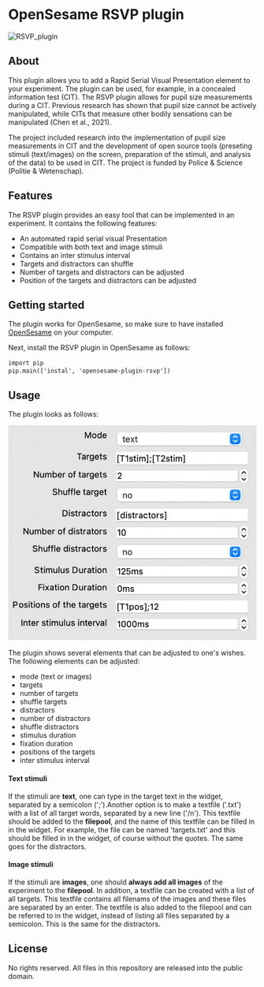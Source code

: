 # OpenSesame RSVP plugin
![RSVP_plugin](/opensesame_plugins/RSVP_plugin/RSVP_plugin_large.png)

## About

This plugin allows you to add a Rapid Serial Visual Presentation element to your experiment.
The plugin can be used, for example, in a concealed information test (CIT). The RSVP plugin
allows for pupil size measurements during a CIT. Previous research has shown that pupil size 
cannot be actively manipulated, while CITs that measure other bodily sensations can be 
manipulated (Chen et al., 2021). 

The project included research into the implementation of pupil size measurements in CIT and
the development of open source tools (preseting stimuli (text/images) on the screen, 
preparation of the stimuli, and analysis of the data) to be used in CIT. The project is 
funded by Police & Science (Politie & Wetenschap). 

## Features
The RSVP plugin provides an easy tool that can be implemented in an experiment. It contains
the following features:
* An automated rapid serial visual Presentation
* Compatible with both text and image stimuli
* Contains an inter stimulus interval
* Targets and distractors can shuffle
* Number of targets and distractors can be adjusted
* Position of the targets and distractors can be adjusted

## Getting started
The plugin works for OpenSesame, so make sure to have installed [OpenSesame](https://osdoc.cogsci.nl/3.2/download) on your computer.

Next, install the RSVP plugin in OpenSesame as follows:
```
import pip
pip.main(['instal', 'opensesame-plugin-rsvp'])
```

## Usage
The plugin looks as follows:

![GUI](/GUI.png)

The plugin shows several elements that can be adjusted to one's wishes. The following elements
can be adjusted:
* mode (text or images)
* targets
* number of targets
* shuffle targets
* distractors
* number of distractors
* shuffle distractors
* stimulus duration
* fixation duration
* positions of the targets
* inter stimulus interval

#### Text stimuli
If the stimuli are **text**, one can type in the target text in the widget, separated by a 
semicolon (';').Another option is to make a textfile ('.txt') with a list of all target words, 
separated by a new line ('/n'). This textfile should be added to the **filepool**, and the 
name of this textfile can be filled in in the widget. For example, the file can be named 
'targets.txt' and this should be filled in in the widget, of course without the quotes. The same 
goes for the distractors.

#### Image stimuli
If the stimuli are **images**, one should **always add all images** of the experiment to the **filepool**. 
In addition, a textfile can be created with a list of all targets. This textfile contains all filenams of 
the images and these files are separated by an enter. The textfile is also added to the filepool and can 
be referred to in the widget, instead of listing all files separated by a semicolon. This is the same for 
the distractors.

## License

No rights reserved. All files in this repository are released into the public domain.